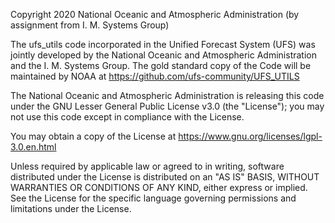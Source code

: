 Copyright 2020 National Oceanic and Atmospheric Administration (by assignment from I. M. Systems Group)
 
The ufs_utils code incorporated in the Unified Forecast System (UFS) was jointly developed by the 
National Oceanic and Atmospheric Administration and the I. M. Systems Group. The gold standard copy
of the Code will be maintained by NOAA at https://github.com/ufs-community/UFS_UTILS
 
The National Oceanic and Atmospheric Administration is releasing this code under the GNU Lesser 
General Public License v3.0 (the "License"); you may not use this code except in compliance 
with the License. 

You may obtain a copy of the License at
    https://www.gnu.org/licenses/lgpl-3.0.en.html
 
Unless required by applicable law or agreed to in writing, software distributed under the License 
is distributed on an "AS IS" BASIS, WITHOUT WARRANTIES OR CONDITIONS OF ANY KIND, either 
express or implied. See the License for the specific language governing permissions and 
limitations under the License.
